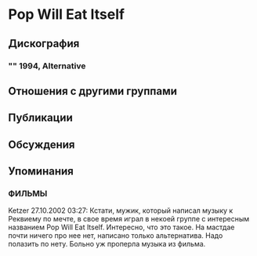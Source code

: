 # Pop Will Eat Itself



## Дискография

### "" 1994, Alternative




## Отношения с другими группами


## Публикации


## Обсуждения


## Упоминания

### ФИЛЬМЫ

Ketzer 27.10.2002 03:27:
Кстати, мужик, который написал музыку к Реквиему по мечте, в свое время играл в некоей группе с интересным названием Pop Will Eat Itself. Интересно, что это такое. На мастдае почти ничего про нее нет, написано только альтернатива. Надо полазить по нету. Больно уж проперла музыка из фильма.

